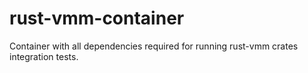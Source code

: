 # rust-vmm-container
Container with all dependencies required for running rust-vmm crates integration tests. 
